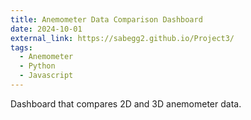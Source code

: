 ```yaml
---
title: Anemometer Data Comparison Dashboard
date: 2024-10-01
external_link: https://sabegg2.github.io/Project3/
tags:
  - Anemometer
  - Python
  - Javascript
---
```


Dashboard that compares 2D and 3D anemometer data.

<!--more-->

